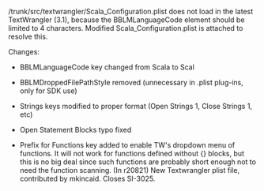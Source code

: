 /trunk/src/textwrangler/Scala_Configuration.plist does not load in the latest TextWrangler (3.1), because the BBLMLanguageCode element should be limited to 4 characters. Modified Scala_Configuration.plist is attached to resolve this.

Changes:

- BBLMLanguageCode key changed from Scala to Scal

- BBLMDroppedFilePathStyle removed (unnecessary in .plist plug-ins, only for SDK use)

- Strings keys modified to proper format (Open Strings 1, Close Strings 1, etc)

- Open Statement Blocks typo fixed

- Prefix for Functions key added to enable TW's dropdown menu of functions. It will not work for functions defined without {} blocks, but this is no big deal since such functions are probably short enough not to need the function scanning.
(In r20821) New Textwrangler plist file, contributed by mkincaid.
Closes SI-3025.

